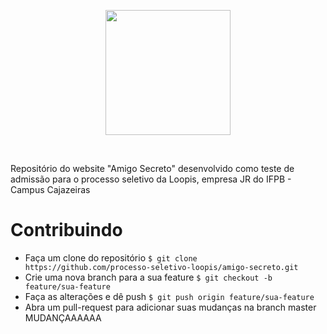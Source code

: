 <p align="center">
  <img height=200 src="https://loopisjr.github.io/images/png.png">
</p><br>

Repositório do website "Amigo Secreto" desenvolvido como teste de admissão 
para o processo seletivo da Loopis, empresa JR do IFPB - Campus Cajazeiras

# Contribuindo

- Faça um clone do repositório ```$ git clone https://github.com/processo-seletivo-loopis/amigo-secreto.git```
- Crie uma nova branch para a sua feature ```$ git checkout -b feature/sua-feature```
- Faça as alterações e dê push ```$ git push origin feature/sua-feature```
- Abra um pull-request para adicionar suas mudanças na branch master MUDANÇAAAAAA
